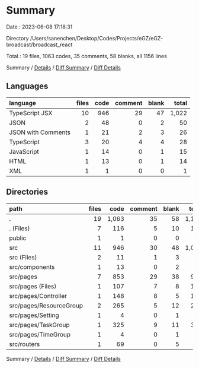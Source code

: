 # Summary

Date : 2023-06-08 17:18:31

Directory /Users/sanenchen/Desktop/Codes/Projects/eGZ/eGZ-broadcast/broadcast_react

Total : 19 files,  1063 codes, 35 comments, 58 blanks, all 1156 lines

Summary / [Details](details.md) / [Diff Summary](diff.md) / [Diff Details](diff-details.md)

## Languages
| language | files | code | comment | blank | total |
| :--- | ---: | ---: | ---: | ---: | ---: |
| TypeScript JSX | 10 | 946 | 29 | 47 | 1,022 |
| JSON | 2 | 48 | 0 | 2 | 50 |
| JSON with Comments | 1 | 21 | 2 | 3 | 26 |
| TypeScript | 3 | 20 | 4 | 4 | 28 |
| JavaScript | 1 | 14 | 0 | 1 | 15 |
| HTML | 1 | 13 | 0 | 1 | 14 |
| XML | 1 | 1 | 0 | 0 | 1 |

## Directories
| path | files | code | comment | blank | total |
| :--- | ---: | ---: | ---: | ---: | ---: |
| . | 19 | 1,063 | 35 | 58 | 1,156 |
| . (Files) | 7 | 116 | 5 | 10 | 131 |
| public | 1 | 1 | 0 | 0 | 1 |
| src | 11 | 946 | 30 | 48 | 1,024 |
| src (Files) | 2 | 11 | 1 | 3 | 15 |
| src/components | 1 | 13 | 0 | 2 | 15 |
| src/pages | 7 | 853 | 29 | 38 | 920 |
| src/pages (Files) | 1 | 107 | 7 | 8 | 122 |
| src/pages/Controller | 1 | 148 | 8 | 5 | 161 |
| src/pages/ResourceGroup | 2 | 265 | 5 | 12 | 282 |
| src/pages/Setting | 1 | 4 | 0 | 1 | 5 |
| src/pages/TaskGroup | 1 | 325 | 9 | 11 | 345 |
| src/pages/TimeGroup | 1 | 4 | 0 | 1 | 5 |
| src/routers | 1 | 69 | 0 | 5 | 74 |

Summary / [Details](details.md) / [Diff Summary](diff.md) / [Diff Details](diff-details.md)